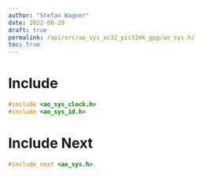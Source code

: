 ```yaml
---
author: "Stefan Wagner"
date: 2022-08-29
draft: true
permalink: /api/src/ao_sys_xc32_pic32mk_gpg/ao_sys.h/
toc: true
---
```


# Include

```c
#include <ao_sys_clock.h>
#include <ao_sys_id.h>
```

# Include Next

```c
#include_next <ao_sys.h>
```
